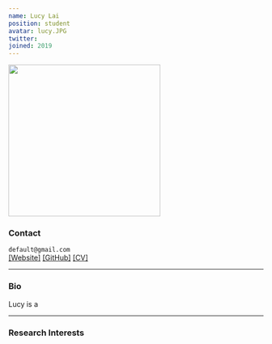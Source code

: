 ```yaml
---
name: Lucy Lai
position: student
avatar: lucy.JPG
twitter:
joined: 2019
---
```


<img width="300" src="{{site.baseurl}}/images/people/{{page.avatar}}" data-action="zoom">

### Contact

<i class="fa fa-envelope-o"></i>  `default@gmail.com`<br>
<i class="fa fa-external-link"></i>
[[Website]](www.lucy-lai.com)
[[GitHub]](https://github.com/lucylai96/)
[[CV]](http://lucy-lai.com/lai_cv.pdf)

<hr>

### Bio

Lucy is a

<hr>

### Research Interests

